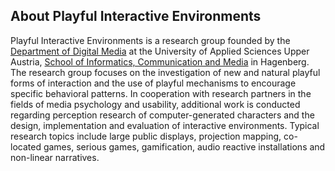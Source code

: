 
## About Playful Interactive Environments

Playful Interactive Environments is a research group founded by the [Department of Digital Media](https://www.fh-ooe.at/campus-hagenberg/die-fakultaet/departments/) at the University of Applied Sciences Upper Austria, [School of Informatics, Communication and Media](https://www.fh-ooe.at/en/hagenberg-campus/) in Hagenberg. The research group focuses on the investigation of new and natural playful forms of interaction and the use of playful mechanisms to encourage specific behavioral patterns. In cooperation with research partners in the fields of media psychology and usability, additional work is conducted regarding perception research of computer-generated characters and the design, implementation and evaluation of interactive environments. Typical research topics include large public displays, projection mapping, co-located games, serious games, gamification, audio reactive installations and non-linear narratives.